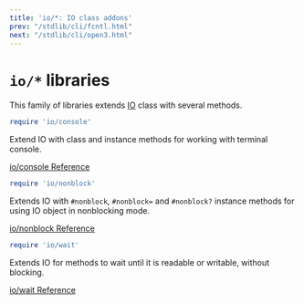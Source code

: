 ```yaml
---
title: 'io/*: IO class addons'
prev: "/stdlib/cli/fcntl.html"
next: "/stdlib/cli/open3.html"
---
```


# `io/*` libraries

This family of libraries extends [IO](#TODO) class with several methods.


```ruby
require 'io/console'
```

Extend IO with class and instance methods for working with terminal
console.

[io/console Reference](ref:io/console/IO)


```ruby
require 'io/nonblock'
```

Extends IO with `#nonblock`, `#nonblock=` and `#nonblock?` instance
methods for using IO object in nonblocking mode.

[io/nonblock Reference](ref:io/nonblock/IO)


```ruby
require 'io/wait'
```

Extends IO for methods to wait until it is readable or writable, without
blocking.

[io/wait Reference](ref:io/wait/IO)

